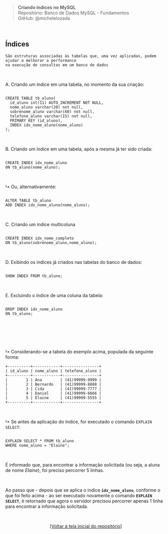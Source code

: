 > **Criando índices no MySQL**  
> Repositório: Banco de Dados MySQL - Fundamentos  
> GitHub: @michelelozada
&nbsp;

&nbsp;    
## Índices
```  
São estruturas associadas às tabelas que, uma vez aplicadas, podem ajudar a melhorar a performance
na execução de consultas em um banco de dados   
```  

&nbsp;
    
A. Criando um índice em uma tabela, no momento da sua criação: 
```mysql

CREATE TABLE tb_aluno(
  id_aluno int(11) AUTO_INCREMENT NOT NULL,
  nome_aluno varchar(20) not null,
  sobrenome_aluno varchar(60) not null,
  telefone_aluno varchar(15) not null,
  PRIMARY KEY (id_aluno),
  INDEX idx_nome_aluno(nome_aluno)
);
```

&nbsp;      

B. Criando um índice em uma tabela, após a mesma já ter sido criada:
```mysql

CREATE INDEX idx_nome_aluno
ON tb_aluno(nome_aluno);
```

&nbsp;     

↳ Ou, alternativamente:
```mysql

ALTER TABLE tb_aluno
ADD INDEX idx_nome_aluno(nome_aluno); 
```

&nbsp;  

C. Criando um índice multicoluna
```mysql

CREATE INDEX idx_nome_completo
ON tb_aluno(sobrenome_aluno,nome_aluno);
```

&nbsp;  

D. Exibindo os índices já criados nas tabelas do banco de dados:
```mysql

SHOW INDEX FROM tb_aluno;
```

&nbsp;     

E. Excluindo o índice de uma coluna da tabela:
```mysql

DROP INDEX idx_nome_aluno
ON tb_aluno;
```

&nbsp;      
----
&nbsp;   

↳ Considerando-se a tabela do exemplo acima, populada da seguinte forma:
```
+----------+------------+----------------+
| id_aluno | nome_aluno | telefone_aluno |
+----------+------------+----------------+
|        1 | Ana        | (41)99999-9999 |
|        2 | Bernardo   | (41)99999-8888 |
|        3 | Cida       | (41)99999-7777 |
|        4 | Daniel     | (41)99999-6666 |
|        5 | Elaine     | (41)99999-5555 |
+----------+------------+----------------+
```

&nbsp;

↳ Se antes da aplicação do índice, for executado o comando `EXPLAIN SELECT`: 
```mysql 

EXPLAIN SELECT * FROM tb_aluno
WHERE nome_aluno = "Elaine"; 
```

&nbsp;
  
É informado que, para encontrar a informação solicitada (ou seja, a aluna de nome *Elaine*), foi preciso percorrer 5 linhas.

&nbsp;    

Ao passo que - depois que se aplica o indice **`idx_nome_aluno`**, conforme o que foi feito acima -  ao ser executado novamente o 
comando **`EXPLAIN SELECT`**, é retornado que agora o servidor precisou percorrer apenas 1 linha para encontrar a informação 
solicitada.

&nbsp;

<div align="center">
<a href="https://github.com/michelelozada/MySQL-Study-Notes">[Voltar à tela inicial do repositório]</a>
</div>